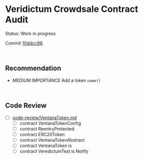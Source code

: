 # Veridictum Crowdsale Contract Audit

Status: Work in progress

Commit [10ddcc98](https://github.com/o0ragman0o/Veredictum/tree/10ddcc98ede5696ed6a79d11607bd8000f8e0f7a).

<br />

## Recommendation

* *MEDIUM IMPORTANCE* Add a token `name()`

<br />

## Code Review

* [ ] [code-review/VentanaToken.md](code-review/VentanaToken.md)
  * [ ] contract VentanaTokenConfig
  * [ ] contract ReentryProtected
  * [ ] contract ERC20Token
  * [ ] contract VentanaTokenAbstract
  * [ ] contract VentanaToken is 
  * [ ] contract VeredictumTest is Notify